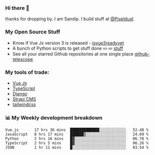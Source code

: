### Hi there 👋

thanks for dropping by.
I am Sandip. I build stuff at [@Pixeldust](github.com/pixeldust-in/)

###  **My Open Source Stuff**

 - Know if Vue Js version 3 is released -  [isvue3readyyet](https://github.com/sandiprb/isvue3readyyet)
 - A bunch of Python scripts to get stuff done 💤 💤 [stuff](https://github.com/sandiprb/stuff)
 - See all your starred Github repositories at one single place [github-telescope](https://github.com/sandiprb/github-telescope)



###  **My tools of trade:**
 - [Vue Js](https://github.com/vuejs/vue/)
 - [TypeScript](https://github.com/microsoft/TypeScript)
 - [Django](github.com/django/django)
 - [Strapi CMS](github.com/strapi/strapi)
 - [tailwindcss](https://github.com/tailwindlabs/tailwindcss)


###  📊 **My Weekly development breakdown**
<!--START_SECTION:waka-->
```text
Vue.js       17 hrs 36 mins  █████████████░░░░░░░░░░░░   52.48 % 
JavaScript   8 hrs 17 mins   ██████▒░░░░░░░░░░░░░░░░░░   24.69 % 
Python       2 hrs 16 mins   █▓░░░░░░░░░░░░░░░░░░░░░░░   06.78 % 
TypeScript   2 hrs 5 mins    █▓░░░░░░░░░░░░░░░░░░░░░░░   06.26 % 
JSON         1 hr 11 mins    █░░░░░░░░░░░░░░░░░░░░░░░░   03.54 % 
```
<!--END_SECTION:waka-->
